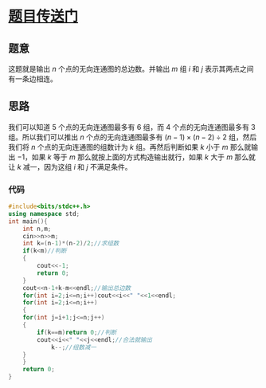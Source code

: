 # [题目传送门](https://www.luogu.com.cn/problem/AT_abc131_e)

## 题意

这题就是输出 $n$ 个点的无向连通图的总边数。并输出 $m$ 组 $i$ 和 $j$ 表示其两点之间有一条边相连。

## 思路

我们可以知道 $5$ 个点的无向连通图最多有 $6$ 组，而 $4$ 个点的无向连通图最多有 $3$ 组。所以我们可以推出 $n$ 个点的无向连通图最多有 $(n-1)\times(n-2)\div2$ 组，然后我们将 $n$ 个点的无向连通图的组数计为 $k$ 组。再然后判断如果 $k$ 小于 $m$ 那么就输出 $-1$，如果 $k$ 等于 $m$ 那么就按上面的方式构造输出就行，如果 $k$ 大于 $m$ 那么就让 $k$ 减一，因为这组 $i$ 和 $j$ 不满足条件。

### 代码
```cpp
#include<bits/stdc++.h>
using namespace std;
int main(){
    int n,m;
    cin>>n>>m;
    int k=(n-1)*(n-2)/2;//求组数
    if(k<m)//判断
    {
        cout<<-1;
        return 0;
    }
    cout<<n-1+k-m<<endl;//输出总边数
    for(int i=2;i<=n;i++)cout<<i<<" "<<1<<endl;
    for(int i=2;i<=n;i++)
    {
	for(int j=i+1;j<=n;j++)
	{
	    if(k==m)return 0;//判断
	    cout<<i<<" "<<j<<endl;//合法就输出
            k--;//组数减一
	}
    }
    return 0;
}
```
